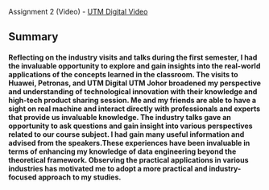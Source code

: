 Assignment 2 (Video) - [UTM Digital Video](https://www.linkedin.com/posts/pohlokyee_utm-digital-virtual-talk-visit-date-5-activity-7150096048755986432-3dY9?utm_source=share&utm_medium=member_desktop)




<h2>Summary</h2>

<h4>Reflecting on the industry visits and talks during the first semester, I had the invaluable opportunity to explore and gain insights into the real-world applications of the concepts learned in the classroom. The visits to Huawei, Petronas, and UTM Digital UTM Johor broadened my perspective and understanding of technological innovation with their knowledge and high-tech product sharing session. Me and my friends are able to have a sight on real machine and interact directly with professionals and experts that provide us invaluable knowledge. The industry talks gave an opportunity to ask questions and gain insight into various perspectives related to our course subject. I had gain many useful information and advised from the speakers.These experiences have been invaluable in terms of enhancing my knowledge of data engineering beyond the theoretical framework. Observing the practical applications in various industries has motivated me to adopt a more practical and industry-focused approach to my studies.</h4>
